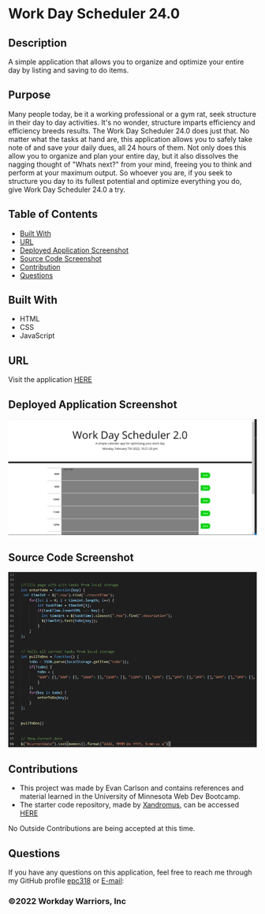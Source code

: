 # Work Day Scheduler 24.0
  
## Description
A simple application that allows you to organize and optimize your entire day by listing and saving to do items.

## Purpose
Many people today, be it a working professional or a gym rat, seek structure in their day to day activities. It's no wonder, structure imparts efficiency and efficiency breeds results. The Work Day Scheduler 24.0 does just that. No matter what the tasks at hand are, this application allows you to safely take note of and save your daily dues, all 24 hours of them. Not only does this allow you to organize and plan your entire day, but it also dissolves the nagging thought of "Whats next?" from your mind, freeing you to think and perform at your maximum output. So whoever you are, if you seek to structure you day to its fullest potential and optimize everything you do, give Work Day Scheduler 24.0 a try.

## Table of Contents
- [Built With](#languages)
- [URL](#url)
- [Deployed Application Screenshot](#App)
- [Source Code Screenshot](#Code)
- [Contribution](#contributing)
- [Questions](#questions)

## Built With
* HTML
* CSS
* JavaScript

## URL
Visit the application [HERE](https://epc318.github.io/Work-Day-Scheduler-2.0/)

## Deployed Application Screenshot
![Full page screenshot](Develop/images/screenshot.PNG)

## Source Code Screenshot
![Full page screenshot](Develop/images/source_code_ex.PNG)

## Contributions
- This project was made by Evan Carlson and contains references and material learned in the University of Minnesota Web Dev Bootcamp.
- The starter code repository, made by [Xandromus](https://github.com/Xandromus), can be accessed [HERE](https://github.com/coding-boot-camp/super-disco)


No Outside Contributions are being accepted at this time.

## Questions
If you have any questions on this application, feel free to reach me through my GitHub profile [epc318](https://github.com/epc318) or [E-mail](carl4917@umn.edu):


### ©️2022 Workday Warriors, Inc